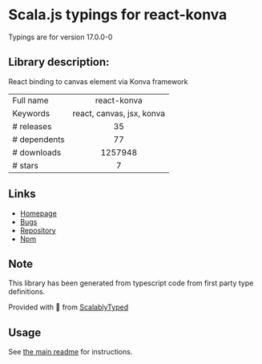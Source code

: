 
# Scala.js typings for react-konva

Typings are for version 17.0.0-0

## Library description:
React binding to canvas element via Konva framework

|                    |                 |
| ------------------ | :-------------: |
| Full name          | react-konva |
| Keywords           | react, canvas, jsx, konva |
| # releases         | 35 |
| # dependents       | 77 |
| # downloads        | 1257948 |
| # stars            | 7 |

## Links
- [Homepage](https://github.com/konvajs/react-konva#readme)
- [Bugs](https://github.com/konvajs/react-konva/issues)
- [Repository](https://github.com/konvajs/react-konva)
- [Npm](https://www.npmjs.com/package/react-konva)
    


## Note
This library has been generated from typescript code from first party type definitions.

Provided with :purple_heart: from [ScalablyTyped](https://github.com/oyvindberg/ScalablyTyped)

## Usage
See [the main readme](../../readme.md) for instructions.


